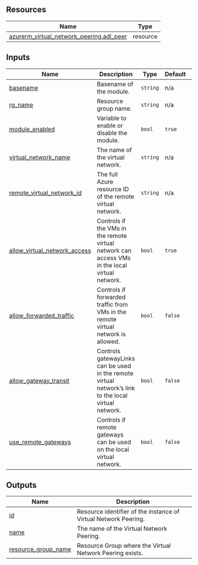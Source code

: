 <!-- BEGIN_TF_DOCS -->
## Resources

| Name | Type |
|------|------|
| [azurerm_virtual_network_peering.adl_peer](https://registry.terraform.io/providers/hashicorp/azurerm/latest/docs/resources/virtual_network_peering) | resource |

## Inputs

| Name | Description | Type | Default | Required |
|------|-------------|------|---------|:--------:|
| <a name="input_basename"></a> [basename](#input\_basename) | Basename of the module. | `string` | n/a | yes |
| <a name="input_rg_name"></a> [rg\_name](#input\_rg\_name) | Resource group name. | `string` | n/a | yes |
| <a name="input_module_enabled"></a> [module\_enabled](#input\_module\_enabled) | Variable to enable or disable the module. | `bool` | `true` | no |
| <a name="input_virtual_network_name"></a> [virtual\_network\_name](#input\_virtual\_network\_name) | The name of the virtual network. | `string` | n/a | yes |
| <a name="input_remote_virtual_network_id"></a> [remote\_virtual\_network\_id](#input\_remote\_virtual\_network\_id) | The full Azure resource ID of the remote virtual network. | `string` | n/a | yes |
| <a name="input_allow_virtual_network_access"></a> [allow\_virtual\_network\_access](#input\_allow\_virtual\_network\_access) | Controls if the VMs in the remote virtual network can access VMs in the local virtual network. | `bool` | `true` | no |
| <a name="input_allow_forwarded_traffic"></a> [allow\_forwarded\_traffic](#input\_allow\_forwarded\_traffic) | Controls if forwarded traffic from VMs in the remote virtual network is allowed. | `bool` | `false` | no |
| <a name="input_allow_gateway_transit"></a> [allow\_gateway\_transit](#input\_allow\_gateway\_transit) | Controls gatewayLinks can be used in the remote virtual network’s link to the local virtual network. | `bool` | `false` | no |
| <a name="input_use_remote_gateways"></a> [use\_remote\_gateways](#input\_use\_remote\_gateways) | Controls if remote gateways can be used on the local virtual network. | `bool` | `false` | no |

## Outputs

| Name | Description |
|------|-------------|
| <a name="output_id"></a> [id](#output\_id) | Resource identifier of the instance of Virtual Network Peering. |
| <a name="output_name"></a> [name](#output\_name) | The name of the Virtual Network Peering. |
| <a name="output_resource_group_name"></a> [resource\_group\_name](#output\_resource\_group\_name) | Resource Group where the Virtual Network Peering exists. |
<!-- END_TF_DOCS -->